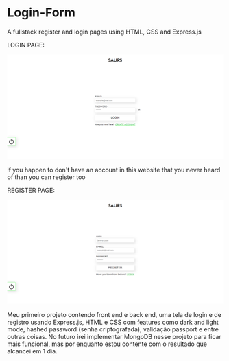 # Login-Form
A fullstack register and login pages using HTML, CSS and Express.js

LOGIN PAGE:

![Screenshot](https://github.com/samluiz/Login-Form/blob/main/src/img/Login%20Page.png)

if you happen to don't have an account in this website that you never heard of than you can register too

REGISTER PAGE: 

![Screenshot](https://github.com/samluiz/Login-Form/blob/main/src/img/Register%20Page.png)

Meu primeiro projeto contendo front end e back end, uma tela de login e de registro usando Express.js, HTML e CSS com features como dark and light mode, hashed password (senha criptografada), validação passport e entre outras coisas. No futuro irei implementar MongoDB nesse projeto para ficar mais funcional, mas por enquanto estou contente com o resultado que alcancei em 1 dia.
